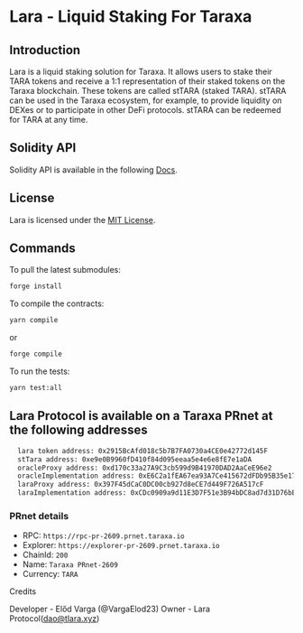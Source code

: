 # Lara - Liquid Staking For Taraxa

## Introduction

Lara is a liquid staking solution for Taraxa. It allows users to stake their TARA tokens and receive a 1:1 representation of their staked tokens on the Taraxa blockchain. These tokens are called stTARA (staked TARA). stTARA can be used in the Taraxa ecosystem, for example, to provide liquidity on DEXes or to participate in other DeFi protocols. stTARA can be redeemed for TARA at any time.

## Solidity API

Solidity API is available in the following [Docs](docs/index.md).

## License

Lara is licensed under the [MIT License](LICENSE).

## Commands

To pull the latest submodules:

```bash
forge install
```

To compile the contracts:

```bash
yarn compile
```

or

```bash
forge compile
```

To run the tests:

```bash
yarn test:all
```

## Lara Protocol is available on a Taraxa PRnet at the following addresses

```bash
  lara token address: 0x2915BcAfd018c5b7B7FA0730a4CE0e42772d145F
  stTara address: 0xe9e0B9960fD410f84d095eeaa5e4e6e8fE7e1aDA
  oracleProxy address: 0xd170c33a27A9C3cb599d9B41970DAD2AaCeE96e2
  oracleImplementation address: 0xE6C2a1fEA67ea93A7Ce415672dFDb95B35e17d8E
  laraProxy address: 0x397F45dCaC0DC00cb927d8eCE7d449F726A517cF
  laraImplementation address: 0xCDc0909a9d11E3D7F51e3B94bDC8ad7d31D76bBD
```

### PRnet details

- RPC: `https://rpc-pr-2609.prnet.taraxa.io`
- Explorer: `https://explorer-pr-2609.prnet.taraxa.io`
- ChainId: `200`
- Name: `Taraxa PRnet-2609`
- Currency: `TARA`

Credits

Developer - Előd Varga (@VargaElod23)
Owner - Lara Protocol(dao@tlara.xyz)